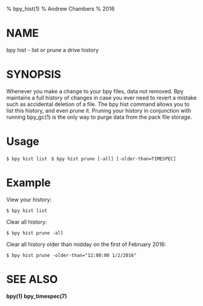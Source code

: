 % bpy_hist(1)
% Andrew Chambers
% 2016

# NAME

bpy hist - list or prune a drive history

# SYNOPSIS

Whenever you make a change to your bpy files, data not removed. Bpy maintains a full history
of changes in case you ever need to revert a mistake such as accidental deletion of a file.
The bpy hist command allows you to list this history, and even prune it. Pruning your history 
in conjunction with running bpy_gc(1) is the only way to purge data from the pack file storage.

# Usage

```$ bpy hist list ```
```$ bpy hist prune [-all] [-older-than=TIMESPEC]```

# Example

View your history:

```
$ bpy hist list
```

Clear all history:

```
$ bpy hist prune -all
```

Clear all history older than  midday on the first of February 2016:

```
$ bpy hist prune -older-than="12:00:00 1/2/2016"
```

# SEE ALSO

**bpy(1)** **bpy_timespec(7)**
